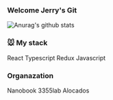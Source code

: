 ### Welcome Jerry's Git

![Anurag's github stats](https://github-readme-stats.vercel.app/api?username=shin101004&show_icons=true&theme=cobalt)
### 🐭 My stack
React
Typescript
Redux
Javascript

### Organazation
Nanobook
3355lab
Alocados
